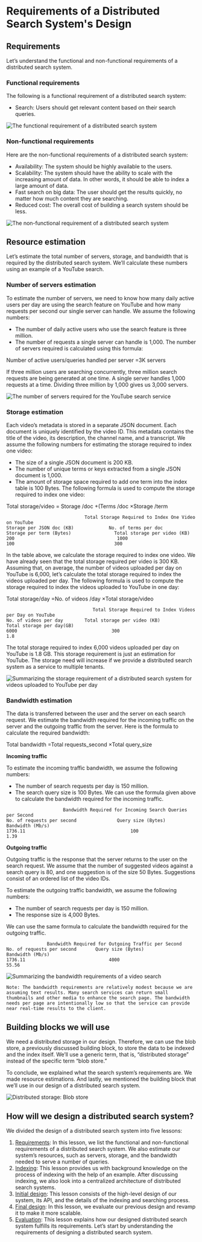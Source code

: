 # Requirements of a Distributed Search System's Design

## Requirements
Let’s understand the functional and non-functional requirements of a distributed search system.

### Functional requirements
The following is a functional requirement of a distributed search system:

- Search: Users should get relevant content based on their search queries.

![The functional requirement of a distributed search system](./fr.jpg)

### Non-functional requirements
Here are the non-functional requirements of a distributed search system:

- Availability: The system should be highly available to the users.
- Scalability: The system should have the ability to scale with the increasing amount of data. In other words, it should be able to index a large amount of data.
- Fast search on big data: The user should get the results quickly, no matter how much content they are searching.
- Reduced cost: The overall cost of building a search system should be less.

![The non-functional requirement of a distributed search system](./nfr.jpg)

## Resource estimation
Let’s estimate the total number of servers, storage, and bandwidth that is required by the distributed search system. We’ll calculate these numbers using an example of a YouTube search.

### Number of servers estimation
To estimate the number of servers, we need to know how many daily active users per day are using the search feature on YouTube and how many requests per second our single server can handle. We assume the following numbers:

- The number of daily active users who use the search feature is three million.
- The number of requests a single server can handle is 1,000.
The number of servers required is calculated using this formula:

Number of active users/queries handled per server =3K servers

If three million users are searching concurrently, three million search requests are being generated at one time. A single server handles 1,000 requests at a time. Dividing three million by 1,000 gives us 3,000 servers.

![The number of servers required for the YouTube search service](./number_of_servers.jpg)

### Storage estimation
Each video’s metadata is stored in a separate JSON document. Each document is uniquely identified by the video ID. This metadata contains the title of the video, its description, the channel name, and a transcript. We assume the following numbers for estimating the storage required to index one video:

- The size of a single JSON document is 200 KB.
- The number of unique terms or keys extracted from a single JSON document is 1,000.
- The amount of storage space required to add one term into the index table is 100 Bytes.
The following formula is used to compute the storage required to index one video:

Total storage/video  = Storage /doc +(Terms /doc ×Storage /term
```
                             Total Storage Required to Index One Video on YouTube
Storage per JSON doc (KB)	          No. of terms per doc	             Storage per term (Bytes)	             Total storage per video (KB)   
200                                      1000                                100                                     300
```                             

In the table above, we calculate the storage required to index one video. We have already seen that the total storage required per video is 300 KB. Assuming that, on average, the number of videos uploaded per day on YouTube is 6,000, let’s calculate the total storage required to index the videos uploaded per day. The following formula is used to compute the storage required to index the videos uploaded to YouTube in one day:

Total storage/day =No. of videos /day ×Total storage/video

```
                                Total Storage Required to Index Videos per Day on YouTube
No. of videos per day        Total storage per video (KB)              	Total storage per day(GB)     
6000                                   300                                      1.8
```
The total storage required to index 6,000 videos uploaded per day on YouTube is 1.8 GB. This storage requirement is just an estimation for YouTube. The storage need will increase if we provide a distributed search system as a service to multiple tenants.

![Summarizing the storage requirement of a distributed search system for videos uploaded to YouTube per day](./daily_storage.jpg)



### Bandwidth estimation
The data is transferred between the user and the server on each search request. We estimate the bandwidth required for the incoming traffic on the server and the outgoing traffic from the server. Here is the formula to calculate the required bandwidth:

Total bandwidth =Total requests_second ×Total query_size

**Incoming traffic**

To estimate the incoming traffic bandwidth, we assume the following numbers:

- The number of search requests per day is 150 million.
- The search query size is 100 Bytes.
We can use the formula given above to calculate the bandwidth required for the incoming traffic.

```
                     Bandwidth Required for Incoming Search Queries per Second
No. of requests per second	             Query size (Bytes)              	Bandwidth (Mb/s)             
1736.11	                                      100	                         1.39

```

**Outgoing traffic**

Outgoing traffic is the response that the server returns to the user on the search request. We assume that the number of suggested videos against a search query is 80, and one suggestion is of the size 50 Bytes. Suggestions consist of an ordered list of the video IDs.

To estimate the outgoing traffic bandwidth, we assume the following numbers:

- The number of search requests per day is 150 million.
- The response size is 4,000 Bytes.

We can use the same formula to calculate the bandwidth required for the outgoing traffic.
```
               Bandwidth Required for Outgoing Traffic per Second
No. of requests per second	     Query size (Bytes)              	Bandwidth (Mb/s)       
1736.11	                              4000	                              55.56
```               

![Summarizing the bandwidth requirements of a video search](./bandwidth.jpg)

```
Note: The bandwidth requirements are relatively modest because we are assuming text results. Many search services can return small thumbnails and other media to enhance the search page. The bandwidth needs per page are intentionally low so that the service can provide near real-time results to the client.
```


## Building blocks we will use
We need a distributed storage in our design. Therefore, we can use the blob store, a previously discussed building block, to store the data to be indexed and the index itself. We’ll use a generic term, that is, “distributed storage” instead of the specific term “blob store.”

To conclude, we explained what the search system’s requirements are. We made resource estimations. And lastly, we mentioned the building block that we’ll use in our design of a distributed search system.

![Distributed storage: Blob store](./bb.jpg)


## How will we design a distributed search system?
We divided the design of a distributed search system into five lessons:

1. [Requirements](../Requirements%20of%20a%20Distributed%20Search%20System's%20Design/): In this lesson, we list the functional and non-functional requirements of a distributed search system. We also estimate our system’s resources, such as servers, storage, and the bandwidth needed to serve a number of queries.
2. [Indexing](../Indexing%20in%20a%20Distributed%20Search/): This lesson provides us with background knowledge on the process of indexing with the help of an example. After discussing indexing, we also look into a centralized architecture of distributed search systems.
3. [Initial design](../Design%20of%20a%20Distributed%20Search/): This lesson consists of the high-level design of our system, its API, and the details of the indexing and searching process.
4. [Final design](../Scaling%20Search%20and%20Indexing/): In this lesson, we evaluate our previous design and revamp it to make it more scalable.
5. [Evaluation](../Evaluation%20of%20a%20Distributed%20Search's%20Design/): This lesson explains how our designed distributed search system fulfills its requirements.
Let’s start by understanding the requirements of designing a distributed search system.
